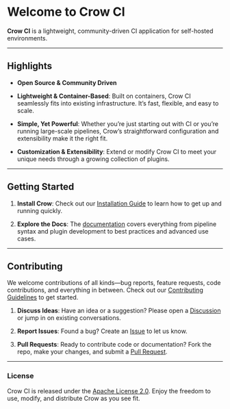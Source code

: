 # Welcome to Crow CI

**Crow CI** is a lightweight, community-driven CI application for self-hosted environments.

---

## Highlights

- **Open Source & Community Driven**

- **Lightweight & Container-Based**:
  Built on containers, Crow CI seamlessly fits into existing infrastructure. It’s fast, flexible, and easy to scale.

- **Simple, Yet Powerful**:
  Whether you’re just starting out with CI or you’re running large-scale pipelines, Crow’s straightforward configuration and extensibility make it the right fit.

- **Customization & Extensibility**:
  Extend or modify Crow CI to meet your unique needs through a growing collection of plugins.

---

## Getting Started

1. **Install Crow**:
   Check out our [Installation Guide](https://crowci.dev/installation) to learn how to get up and running quickly.

2. **Explore the Docs**:
   The [documentation](https://crowci.dev) covers everything from pipeline syntax and plugin development to best practices and advanced use cases.

---

## Contributing

We welcome contributions of all kinds—bug reports, feature requests, code contributions, and everything in between.
Check out our [Contributing Guidelines](https://github.com/crowci/crow/blob/master/CONTRIBUTING.md) to get started.

1. **Discuss Ideas**:
   Have an idea or a suggestion? Please open a [Discussion](https://github.com/crowci/crow/discussions) or jump in on existing conversations.

2. **Report Issues**:
   Found a bug? Create an [Issue](https://github.com/crowci/crow/issues) to let us know.

3. **Pull Requests**:
   Ready to contribute code or documentation? Fork the repo, make your changes, and submit a [Pull Request](https://github.com/crowci/crow/pulls).

---

### License

Crow CI is released under the [Apache License 2.0](https://github.com/crowci/crow/blob/master/LICENSE).
Enjoy the freedom to use, modify, and distribute Crow as you see fit.
